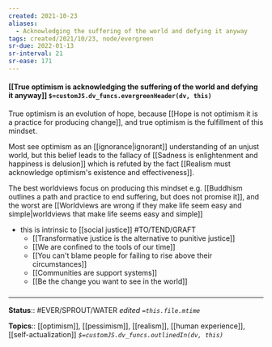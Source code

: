 ```yaml
---
created: 2021-10-23
aliases:
  - Acknowledging the suffering of the world and defying it anyway
tags: created/2021/10/23, node/evergreen
sr-due: 2022-01-13
sr-interval: 21
sr-ease: 171
---
```


#### [[True optimism is acknowledging the suffering of the world and defying it anyway]] `$=customJS.dv_funcs.evergreenHeader(dv, this)`

True optimism is an evolution of hope, because [[Hope is not optimism it is a practice for producing change]], and true optimism is the fulfillment of this mindset.

Most see optimism as an [[ignorance|ignorant]] understanding of an unjust world, but this belief leads to the fallacy of [[Sadness is enlightenment and happiness is delusion]] which is refuted by the fact [[Realism must acknowledge optimism's existence and effectiveness]]. 

The best worldviews focus on producing this mindset e.g. [[Buddhism outlines a path and practice to end suffering, but does not promise it]], and the worst are [[Worldviews are wrong if they make life seem easy and simple|worldviews that make life seems easy and simple]]

- this is intrinsic to [[social justice]] #TO/TEND/GRAFT 
	- [[Transformative justice is the alternative to punitive justice]]
	- [[We are confined to the tools of our time]]
	- [[You can't blame people for failing to rise above their circumstances]]
	- [[Communities are support systems]]
	- [[Be the change you want to see in the world]]

### <hr class="footnote"/>

**Status**:: #EVER/SPROUT/WATER 
*edited `=this.file.mtime`*

**Topics**:: [[optimism]], [[pessimism]], [[realism]], [[human experience]], [[self-actualization]]
*`$=customJS.dv_funcs.outlinedIn(dv, this)`*
